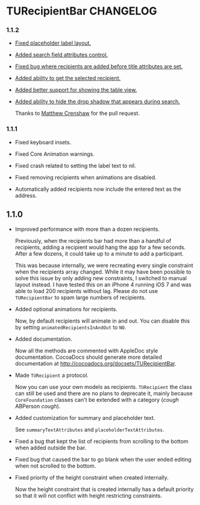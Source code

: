 # TURecipientBar CHANGELOG

### 1.1.2

- [Fixed placeholder label layout.](https://github.com/davbeck/TURecipientBar/commit/2c8980a84f1712f5cbdfbfe7d5d960e5514dfe7b)

- [Added search field attributes control.](https://github.com/davbeck/TURecipientBar/commit/cf1cca09c7947ef1b987275eb0c94b44b38743b8)

- [Fixed bug where recipients are added before title attributes are set.](https://github.com/davbeck/TURecipientBar/commit/adddbac929f575aa5faa127a76dd9e3ea2990f50)

- [Added ability to get the selected recipient.](https://github.com/davbeck/TURecipientBar/commit/99abbfb39ee89291797cc5988d8607f2517a149d)

- [Added better support for showing the table view.](https://github.com/davbeck/TURecipientBar/commit/c1556f28592a2785810e8096ad9ab33d39490807)

- [Added ability to hide the drop shadow that appears during search.](https://github.com/davbeck/TURecipientBar/pull/22)

  Thanks to [Matthew Crenshaw](https://github.com/sgtsquiggs) for the pull request.



### 1.1.1

- Fixed keyboard insets.

- Fixed Core Animation warnings.

- Fixed crash related to setting the label text to nil.

- Fixed removing recipients when animations are disabled.

- Automatically added recipients now include the entered text as the address.

## 1.1.0

- Improved performance with more than a dozen recipients.

  Previously, when the recipients bar had more than a handful of recipients, adding a recipient would hang the app for a few seconds. After a few dozens, it could take up to a minute to add a participant.

  This was because internally, we were recreating every single constraint when the recipients array changed. While it may have been possible to solve this issue by only adding new constraints, I switched to manual layout instead. I have tested this on an iPhone 4 running iOS 7 and was able to load 200 recipients without lag. Please do not use `TURecipientBar` to spam large numbers of recipients.

- Added optional animations for recipients.

  Now, by default recipients will animate in and out. You can disable this by setting `animatedRecipientsInAndOut` to `NO`.

- Added documentation.

  Now all the methods are commented with AppleDoc style documentation. CocoaDocs should generate more detailed documentation at http://cocoadocs.org/docsets/TURecipientBar.

- Made `TURecipient` a protocol.

  Now you can use your own models as recipients. `TURecipient` the class can still be used and there are no plans to deprecate it, mainly because `CoreFoundation` classes can't be extended with a category (*cough* ABPerson *cough*).

- Added customization for summary and placeholder text.

  See `summaryTextAttributes` and `placeholderTextAttributes`.

- Fixed a bug that kept the list of recipients from scrolling to the bottom when added outside the bar.

- Fixed bug that caused the bar to go blank when the user ended editing when not scrolled to the bottom.

- Fixed priority of the height constraint when created internally.

  Now the height constraint that is created internally has a default priority so that it will not conflict with height restricting constraints.